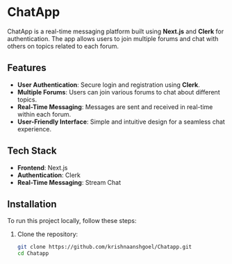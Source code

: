 # ChatApp

ChatApp is a real-time messaging platform built using **Next.js** and **Clerk** for authentication. The app allows users to join multiple forums and chat with others on topics related to each forum.

## Features

- **User Authentication**: Secure login and registration using **Clerk**.
- **Multiple Forums**: Users can join various forums to chat about different topics.
- **Real-Time Messaging**: Messages are sent and received in real-time within each forum.
- **User-Friendly Interface**: Simple and intuitive design for a seamless chat experience.

## Tech Stack

- **Frontend**: Next.js
- **Authentication**: Clerk
- **Real-Time Messaging**: Stream Chat

## Installation

To run this project locally, follow these steps:

1. Clone the repository:
   ```bash
   git clone https://github.com/krishnaanshgoel/Chatapp.git
   cd Chatapp
